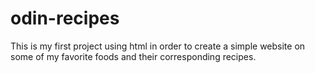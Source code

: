 # odin-recipes
This is my first project using html in order to create a simple website on some of my favorite foods and their
corresponding recipes. 